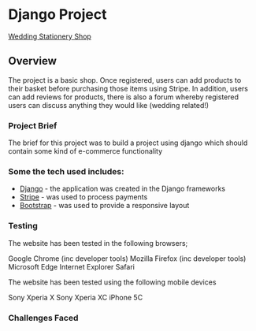 # Django Project

[Wedding Stationery Shop](https://wedding-stationery-shop.herokuapp.com/)

## Overview

The project is a basic shop. Once registered, users can add products to their basket before purchasing those items using Stripe. In addition, users can add reviews for products, there is also a forum whereby registered users can discuss anything they would like (wedding related!)

### Project Brief

The brief for this project was to build a project using django which  should contain some kind of e-commerce functionality

### Some the tech used includes:
- [Django](https://www.djangoproject.com/) - the application was created in the Django frameworks
- [Stripe](https://stripe.com/gb) - was used to process payments
- [Bootstrap](http://getbootstrap.com/) - was used to provide a responsive layout

### Testing

The website has been tested in the following browsers;

Google Chrome (inc developer tools)
Mozilla Firefox (inc developer tools)
Microsoft Edge
Internet Explorer
Safari

The website has been tested using the following mobile devices

Sony Xperia X
Sony Xperia XC
iPhone 5C

### Challenges Faced